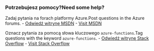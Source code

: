 ### <a name="need-some-help"></a><span data-ttu-id="080e7-101">Potrzebujesz pomocy?</span><span class="sxs-lookup"><span data-stu-id="080e7-101">Need some help?</span></span>
<span data-ttu-id="080e7-102">Zadaj pytania na forach platformy Azure.</span><span class="sxs-lookup"><span data-stu-id="080e7-102">Post questions in the Azure forums.</span></span><span data-ttu-id="080e7-103"> - [Odwiedź witrynę MSDN](http://go.microsoft.com/fwlink/?LinkId=780719)</span><span class="sxs-lookup"><span data-stu-id="080e7-103"> - [Visit MSDN](http://go.microsoft.com/fwlink/?LinkId=780719)</span></span>

<span data-ttu-id="080e7-104">Oznacz pytania za pomocą słowa kluczowego `azure-functions`.</span><span class="sxs-lookup"><span data-stu-id="080e7-104">Tag questions with the keyword `azure-functions`.</span></span><span data-ttu-id="080e7-105"> - [Odwiedź witrynę Stack Overflow](http://stackoverflow.com/questions/tagged/azure-functions)</span><span class="sxs-lookup"><span data-stu-id="080e7-105"> - [Visit Stack Overflow](http://stackoverflow.com/questions/tagged/azure-functions)</span></span>

